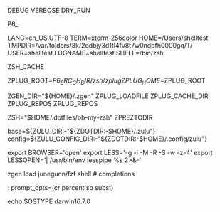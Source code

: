 DEBUG
VERBOSE
DRY_RUN

P6_

LANG=en_US.UTF-8
TERM=xterm-256color
HOME=/Users/shelltest
TMPDIR=/var/folders/8k/2ddbjy3d1tl4fv8t7w0ndbfh0000gq/T/
USER=shelltest
LOGNAME=shelltest
SHELL=/bin/zsh

ZSH_CACHE


ZPLUG_ROOT=$P6_SRC_GH_DIR/zsh/zplug
ZPLUG_HOME=$ZPLUG_ROOT

ZGEN_DIR="${HOME}/.zgen"
ZPLUG_LOADFILE
ZPLUG_CACHE_DIR
ZPLUG_REPOS
ZPLUG_REPOS

ZSH="$HOME/.dotfiles/oh-my-zsh"
ZPREZTODIR

  base=${ZULU_DIR:-"${ZDOTDIR:-$HOME}/.zulu"}
  config=${ZULU_CONFIG_DIR:-"${ZDOTDIR:-$HOME}/.config/zulu"}


export BROWSER='open'
export LESS='-g -i -M -R -S -w -z-4'
  export LESSOPEN='| /usr/bin/env lesspipe %s 2>&-'


  zgen load junegunn/fzf shell  # completions

:  prompt_opts=(cr percent sp subst)

echo $OSTYPE
darwin16.7.0
